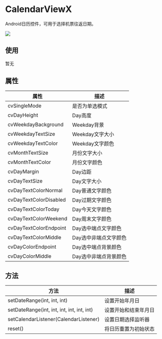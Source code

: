 # CalendarViewX
Android日历控件，可用于选择机票往返日期。

![](https://raw.githubusercontent.com/wangchenyan/CalendarViewX/master/art/screenshot.gif)

## 使用
暂无

## 属性
| 属性 | 描述 |
| ---- | ---- |
| cvSingleMode | 是否为单选模式 |
| cvDayHeight | Day高度 |
| cvWeekdayBackground | Weekday背景 |
| cvWeekdayTextSize | Weekday文字大小 |
| cvWeekdayTextColor | Weekday文字颜色 |
| cvMonthTextSize | 月份文字大小 |
| cvMonthTextColor | 月份文字颜色 |
| cvDayMargin | Day边距 |
| cvDayTextSize | Day文字大小 |
| cvDayTextColorNormal | Day普通文字颜色 |
| cvDayTextColorDisabled | Day过期文字颜色 |
| cvDayTextColorToday | Day今天文字颜色 |
| cvDayTextColorWeekend | Day周末文字颜色 |
| cvDayTextColorEndpoint | Day选中端点文字颜色 |
| cvDayTextColorMiddle | Day选中非端点文字颜色 |
| cvDayColorEndpoint | Day选中端点背景颜色 |
| cvDayColorMiddle | Day选中非端点背景颜色 |

## 方法
| 方法 | 描述 |
| ---- | ---- |
| setDateRange(int, int, int) | 设置开始年月日 |
| setDateRange(int, int, int, int, int, int) | 设置开始和结束年月日 |
| setCalendarListener(CalendarListener) | 设置日期选择监听器 |
| reset() | 将日历重置为初始状态 |
